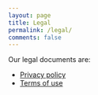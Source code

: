 ```yaml
---
layout: page
title: Legal
permalink: /legal/
comments: false
---
```


Our legal documents are:

* [Privacy policy](/privacy-policy/)
* [Terms of use](/terms-of-use)
